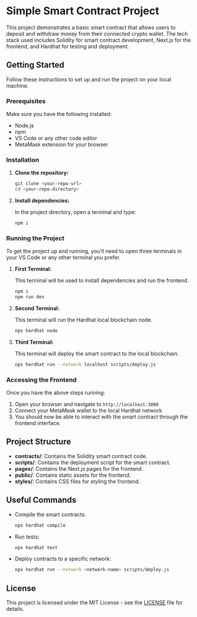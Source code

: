 # Simple Smart Contract Project

This project demonstrates a basic smart contract that allows users to deposit and withdraw money from their connected crypto wallet. The tech stack used includes Solidity for smart contract development, Next.js for the frontend, and Hardhat for testing and deployment.

## Getting Started

Follow these instructions to set up and run the project on your local machine.

### Prerequisites

Make sure you have the following installed:

- Node.js
- npm
- VS Code or any other code editor
- MetaMask extension for your browser

### Installation

1. **Clone the repository:**

    ```bash
    git clone <your-repo-url>
    cd <your-repo-directory>
    ```

2. **Install dependencies:**

    In the project directory, open a terminal and type:

    ```bash
    npm i
    ```

### Running the Project

To get the project up and running, you'll need to open three terminals in your VS Code or any other terminal you prefer.

1. **First Terminal:**

    This terminal will be used to install dependencies and run the frontend.

    ```bash
    npm i
    npm run dev
    ```

2. **Second Terminal:**

    This terminal will run the Hardhat local blockchain node.

    ```bash
    npx hardhat node
    ```

3. **Third Terminal:**

    This terminal will deploy the smart contract to the local blockchain.

    ```bash
    npx hardhat run --network localhost scripts/deploy.js
    ```

### Accessing the Frontend

Once you have the above steps running:

1. Open your browser and navigate to `http://localhost:3000`
2. Connect your MetaMask wallet to the local Hardhat network
3. You should now be able to interact with the smart contract through the frontend interface.

## Project Structure

- **contracts/**: Contains the Solidity smart contract code.
- **scripts/**: Contains the deployment script for the smart contract.
- **pages/**: Contains the Next.js pages for the frontend.
- **public/**: Contains static assets for the frontend.
- **styles/**: Contains CSS files for styling the frontend.

## Useful Commands

- Compile the smart contracts:

    ```bash
    npx hardhat compile
    ```

- Run tests:

    ```bash
    npx hardhat test
    ```

- Deploy contracts to a specific network:

    ```bash
    npx hardhat run --network <network-name> scripts/deploy.js
    ```
## License

This project is licensed under the MIT License - see the [LICENSE](LICENSE) file for details.